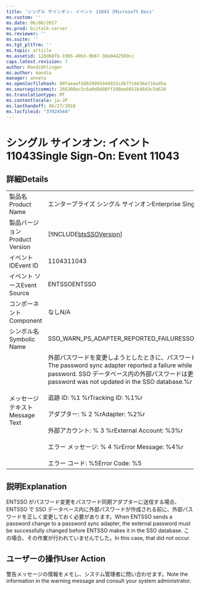 ```yaml
---
title: 'シングル サインオン: イベント 11043 |Microsoft Docs'
ms.custom: ''
ms.date: 06/08/2017
ms.prod: biztalk-server
ms.reviewer: ''
ms.suite: ''
ms.tgt_pltfrm: ''
ms.topic: article
ms.assetid: 128d68fb-1905-49b3-9b67-30a9442569cc
caps.latest.revision: 7
author: MandiOhlinger
ms.author: mandia
manager: anneta
ms.openlocfilehash: 99faeaefdd029995944033cdb77c6636e716ed5a
ms.sourcegitcommit: 266308ec5c6a9d8d80ff298ee6051b4843c5d626
ms.translationtype: MT
ms.contentlocale: ja-JP
ms.lasthandoff: 06/27/2018
ms.locfileid: "37024544"
---
```

# <a name="single-sign-on-event-11043"></a><span data-ttu-id="abcb4-102">シングル サインオン: イベント 11043</span><span class="sxs-lookup"><span data-stu-id="abcb4-102">Single Sign-On: Event 11043</span></span>
## <a name="details"></a><span data-ttu-id="abcb4-103">詳細</span><span class="sxs-lookup"><span data-stu-id="abcb4-103">Details</span></span>  
  
|                 |                                                                                                                                                                                                                                                                                                                   |
|-----------------|-------------------------------------------------------------------------------------------------------------------------------------------------------------------------------------------------------------------------------------------------------------------------------------------------------------------|
|  <span data-ttu-id="abcb4-104">製品名</span><span class="sxs-lookup"><span data-stu-id="abcb4-104">Product Name</span></span>   |                                                                                                                                             <span data-ttu-id="abcb4-105">エンタープライズ シングル サインオン</span><span class="sxs-lookup"><span data-stu-id="abcb4-105">Enterprise Single Sign-On</span></span>                                                                                                                                             |
| <span data-ttu-id="abcb4-106">製品バージョン</span><span class="sxs-lookup"><span data-stu-id="abcb4-106">Product Version</span></span> |                                                                                                                            [!INCLUDE[btsSSOVersion](../includes/btsssoversion-md.md)]                                                                                                                             |
|    <span data-ttu-id="abcb4-107">イベント ID</span><span class="sxs-lookup"><span data-stu-id="abcb4-107">Event ID</span></span>     |                                                                                                                                                       <span data-ttu-id="abcb4-108">11043</span><span class="sxs-lookup"><span data-stu-id="abcb4-108">11043</span></span>                                                                                                                                                       |
|  <span data-ttu-id="abcb4-109">イベント ソース</span><span class="sxs-lookup"><span data-stu-id="abcb4-109">Event Source</span></span>   |                                                                                                                                                      <span data-ttu-id="abcb4-110">ENTSSO</span><span class="sxs-lookup"><span data-stu-id="abcb4-110">ENTSSO</span></span>                                                                                                                                                       |
|    <span data-ttu-id="abcb4-111">コンポーネント</span><span class="sxs-lookup"><span data-stu-id="abcb4-111">Component</span></span>    |                                                                                                                                                        <span data-ttu-id="abcb4-112">なし</span><span class="sxs-lookup"><span data-stu-id="abcb4-112">N/A</span></span>                                                                                                                                                        |
|  <span data-ttu-id="abcb4-113">シンボル名</span><span class="sxs-lookup"><span data-stu-id="abcb4-113">Symbolic Name</span></span>  |                                                                                                                                       <span data-ttu-id="abcb4-114">SSO_WARN_PS_ADAPTER_REPORTED_FAILURE</span><span class="sxs-lookup"><span data-stu-id="abcb4-114">SSO_WARN_PS_ADAPTER_REPORTED_FAILURE</span></span>                                                                                                                                        |
|  <span data-ttu-id="abcb4-115">メッセージ テキスト</span><span class="sxs-lookup"><span data-stu-id="abcb4-115">Message Text</span></span>   | <span data-ttu-id="abcb4-116">外部パスワードを変更しようとしたときに、パスワード同期アダプターでエラーが報告されました。</span><span class="sxs-lookup"><span data-stu-id="abcb4-116">The password sync adapter reported a failure while attempting to change the external password.</span></span> <span data-ttu-id="abcb4-117">SSO データベース内の外部パスワードは更新されませんでした。%r</span><span class="sxs-lookup"><span data-stu-id="abcb4-117">The external password was not updated in the SSO database.%r</span></span><br /><br /> <span data-ttu-id="abcb4-118">追跡 ID: %1 %r</span><span class="sxs-lookup"><span data-stu-id="abcb4-118">Tracking ID: %1%r</span></span><br /><br /> <span data-ttu-id="abcb4-119">アダプター: % 2 %r</span><span class="sxs-lookup"><span data-stu-id="abcb4-119">Adapter: %2%r</span></span><br /><br /> <span data-ttu-id="abcb4-120">外部アカウント: % 3 %r</span><span class="sxs-lookup"><span data-stu-id="abcb4-120">External Account: %3%r</span></span><br /><br /> <span data-ttu-id="abcb4-121">エラー メッセージ: % 4 %r</span><span class="sxs-lookup"><span data-stu-id="abcb4-121">Error Message: %4%r</span></span><br /><br /> <span data-ttu-id="abcb4-122">エラー コード: %5</span><span class="sxs-lookup"><span data-stu-id="abcb4-122">Error Code: %5</span></span> |
  
## <a name="explanation"></a><span data-ttu-id="abcb4-123">説明</span><span class="sxs-lookup"><span data-stu-id="abcb4-123">Explanation</span></span>  
 <span data-ttu-id="abcb4-124">ENTSSO がパスワード変更をパスワード同期アダプターに送信する場合、ENTSSO で SSO データベース内に外部パスワードが作成される前に、外部パスワードを正しく変更しておく必要があります。</span><span class="sxs-lookup"><span data-stu-id="abcb4-124">When ENTSSO sends a password change to a password sync adapter, the external password must be successfully changed before ENTSSO makes it in the SSO database.</span></span> <span data-ttu-id="abcb4-125">この場合、その作業が行われていませんでした。</span><span class="sxs-lookup"><span data-stu-id="abcb4-125">In this case, that did not occur.</span></span>  
  
## <a name="user-action"></a><span data-ttu-id="abcb4-126">ユーザーの操作</span><span class="sxs-lookup"><span data-stu-id="abcb4-126">User Action</span></span>  
 <span data-ttu-id="abcb4-127">警告メッセージの情報をメモし、システム管理者に問い合わせます。</span><span class="sxs-lookup"><span data-stu-id="abcb4-127">Note the information in the warning message and consult your system administrator.</span></span>